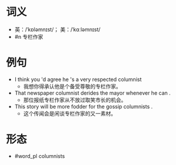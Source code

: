 # 词义
- 英：/ˈkɒləmnɪst/； 美：/ˈkɑːləmnɪst/
- #n 专栏作家
# 例句
- I think you 'd agree he 's a very respected columnist
	- 我想你得承认他是个备受尊敬的专栏作家。
- That newspaper columnist derides the mayor whenever he can .
	- 那位报纸专栏作家从不放过取笑市长的机会。
- This story will be more fodder for the gossip columnists .
	- 这个传闻会是闲谈专栏作家的又一素材。
# 形态
- #word_pl columnists
